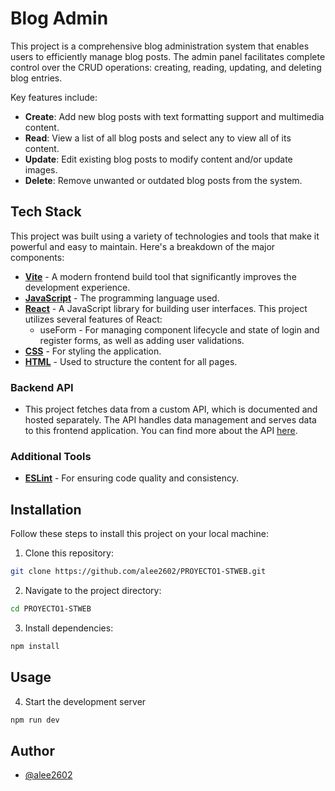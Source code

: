 # Blog Admin

This project is a comprehensive blog administration system that enables users to efficiently manage blog posts. The admin panel facilitates complete control over the CRUD operations: creating, reading, updating, and deleting blog entries.

Key features include:
- **Create**: Add new blog posts with text formatting support and multimedia content.
- **Read**: View a list of all blog posts and select any to view all of its content.
- **Update**: Edit existing blog posts to modify content and/or update images.
- **Delete**: Remove unwanted or outdated blog posts from the system.


## Tech Stack

This project was built using a variety of technologies and tools that make it powerful and easy to maintain. Here's a breakdown of the major components:

- **[Vite](https://vitejs.dev/)** - A modern frontend build tool that significantly improves the development experience.
- **[JavaScript](https://developer.mozilla.org/en-US/docs/Web/JavaScript)** - The programming language used.
- **[React](https://reactjs.org/)** - A JavaScript library for building user interfaces. This project utilizes several features of React:
  - useForm - For managing component lifecycle and state of login and register forms, as well as adding user validations.
- **[CSS](https://developer.mozilla.org/en-US/docs/Web/CSS)** - For styling the application.
- **[HTML](https://developer.mozilla.org/en-US/docs/Web/HTML)** - Used to structure the content for all pages.

### Backend API

- This project fetches data from a custom API, which is documented and hosted separately. The API handles data management and serves data to this frontend application. You can find more about the API [here](https://github.com/alee2602/LAB6-STWEB).

### Additional Tools

- **[ESLint](https://eslint.org/)** - For ensuring code quality and consistency.


## Installation

Follow these steps to install this project on your local machine:

1. Clone this repository:

``` bash
git clone https://github.com/alee2602/PROYECTO1-STWEB.git
```
2. Navigate to the project directory:

``` bash
cd PROYECTO1-STWEB
```
3. Install dependencies:
``` bash
npm install
```

## Usage

4. Start the development server
``` bash
npm run dev
```
## Author
- [@alee2602](https://github.com/alee2602)

